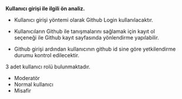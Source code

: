 **Kullanıcı girişi ile ilgili ön analiz.**

 - Kullanıcı girişi yöntemi olarak Github Login kullanılacaktır.  
   

 - Kullanıcıların Github ile tanışmalarını sağlamak için kayıt ol   
   seçeneği ile Github kayıt sayfasında yönlendirme yapılabilir.

   

 - Github girişi ardından kullanıcının github id sine göre yetkilendirme
   durumu kontrol edilecektir.

3 adet kullanıcı rolü bulunmaktadır.
 - Moderatör
 - Normal kullanıcı
 - Misafir
